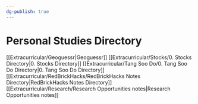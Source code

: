 ```yaml
---
dg-publish: true
---
```

# Personal Studies Directory
[[Extracurricular/Geoguessr\|Geoguessr]]
[[Extracurricular/Stocks/0. Stocks Directory\|0. Stocks Directory]]
[[Extracurricular/Tang Soo Do/0. Tang Soo Do Directory\|0. Tang Soo Do Directory]]
[[Extracurricular/RedBrickHacks/RedBrickHacks Notes Directory\|RedBrickHacks Notes Directory]]
[[Extracurricular/Research/Research Opportunities notes\|Research Opportunities notes]]
